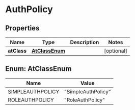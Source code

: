 

# AuthPolicy

## Properties

Name | Type | Description | Notes
------------ | ------------- | ------------- | -------------
**atClass** | [**AtClassEnum**](#AtClassEnum) |  |  [optional]



## Enum: AtClassEnum

Name | Value
---- | -----
SIMPLEAUTHPOLICY | &quot;SimpleAuthPolicy&quot;
ROLEAUTHPOLICY | &quot;RoleAuthPolicy&quot;



